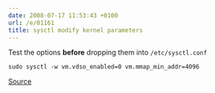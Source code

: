 ```yaml
---
date: 2008-07-17 11:53:43 +0100
url: /e/01161
title: sysctl modify kernel parameters
---
```



Test the options **before** dropping them into `/etc/sysctl.conf`

	sudo sysctl -w vm.vdso_enabled=0 vm.mmap_min_addr=4096

[Source](http://www.linuxuk.org/node/38#comment-16)
